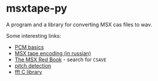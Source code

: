 msxtape-py
==========

A program and a library for converting MSX cas files to wav.

Some interesting links:

* [PCM basics](http://www.cplusplus.com/forum/general/109119/)
* [MSX tape encoding (in russian)](https://github.com/oboroc/msx-books/blob/master/ru/msx2-fb-1993-ru.md#10)
* [The MSX Red Book](https://github.com/gseidler/The-MSX-Red-Book/blob/master/the_msx_red_book.md) - search for `CSAVE`
* [pitch detection](ftp://rtfm.mit.edu/pub/usenet/comp.dsp/comp.dsp_FAQ_%5B2_of_4%5D)
* [fft C library](http://www.fftw.org/)